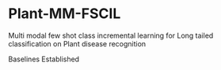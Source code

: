# Plant-MM-FSCIL
Multi modal few shot class incremental learning for Long tailed classification on Plant disease recognition

Baselines Established